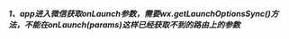 ##### 1、app进入微信获取onLaunch参数，需要wx.getLaunchOptionsSync()方法，不能在onLaunch(params)这样已经获取不到的路由上的参数 #####


